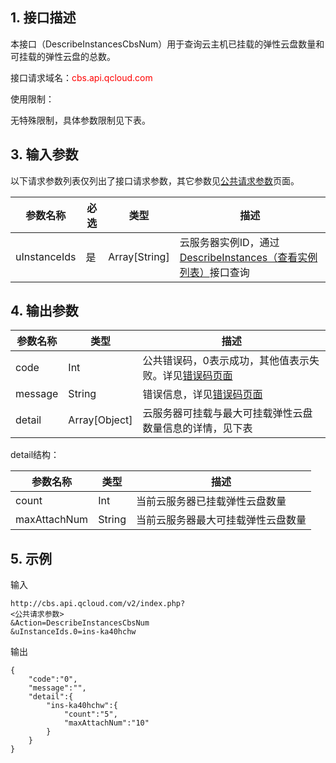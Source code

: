 ## 1. 接口描述

本接口（DescribeInstancesCbsNum）用于查询云主机已挂载的弹性云盘数量和可挂载的弹性云盘的总数。

接口请求域名：<font style="color:red">cbs.api.qcloud.com</font>

使用限制：

无特殊限制，具体参数限制见下表。

## 3. 输入参数

以下请求参数列表仅列出了接口请求参数，其它参数见[公共请求参数](/document/product/240/8320)页面。

| 参数名称 | 必选  | 类型 | 描述 |
| ------- | ------- | ------- | ------- |
| uInstanceIds | 是 | Array[String] | 云服务器实例ID，通过[DescribeInstances（查看实例列表）](/doc/api/229/831)接口查询 |
 
 
## 4. 输出参数

| 参数名称 | 类型 | 描述 |
| ------- | ------- | ------- |
| code | Int | 公共错误码，0表示成功，其他值表示失败。详见[错误码页面](/doc/api/364/%E9%94%99%E8%AF%AF%E7%A0%81) |
| message | String | 错误信息，详见[错误码页面](/doc/api/364/%E9%94%99%E8%AF%AF%E7%A0%81)|
| detail | Array[Object] | 云服务器可挂载与最大可挂载弹性云盘数量信息的详情，见下表|
 
detail结构：

| 参数名称 | 类型 | 描述 |
| ------- | ------- | ------- |
| count | Int | 当前云服务器已挂载弹性云盘数量|
| maxAttachNum | String | 当前云服务器最大可挂载弹性云盘数量|
 
 
## 5. 示例

输入
```
http://cbs.api.qcloud.com/v2/index.php?
<公共请求参数>
&Action=DescribeInstancesCbsNum
&uInstanceIds.0=ins-ka40hchw
```

输出
```
{
    "code":"0",
    "message":"",
    "detail":{
        "ins-ka40hchw":{
            "count":"5",
            "maxAttachNum":"10"
        }
    }
}
```